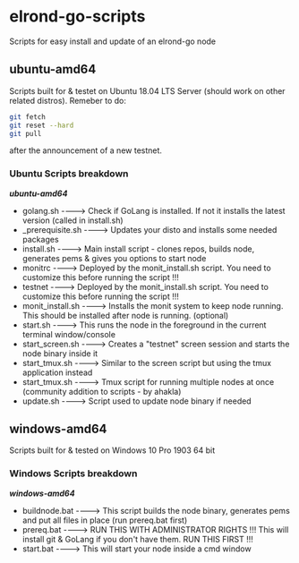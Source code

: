 # elrond-go-scripts #

Scripts for easy install and update of an elrond-go node

## ubuntu-amd64 ##

Scripts built for & testet on Ubuntu 18.04 LTS Server (should work on other related distros).
Remeber to do:

```bash
git fetch
git reset --hard
git pull
```

after the announcement of a new testnet.

### Ubuntu Scripts breakdown ###

***ubuntu-amd64***

* golang.sh        ----> Check if GoLang is installed. If not it installs the latest version (called in install.sh)
* _prerequisite.sh ----> Updates your disto and installs some needed packages
* install.sh       ----> Main install script - clones repos, builds node, generates pems & gives you options to start node
* monitrc          ----> Deployed by the monit_install.sh script. You need to customize this before running the script !!!
* testnet          ----> Deployed by the monit_install.sh script. You need to customize this before running the script !!!
* monit_install.sh ----> Installs the monit system to keep node running. This should be installed after node is running. (optional)
* start.sh         ----> This runs the node in the foreground in the current terminal window/console
* start_screen.sh  ----> Creates a "testnet" screen session and starts the node binary inside it
* start_tmux.sh    ----> Similar to the screen script but using the tmux application instead
* start_tmux.sh    ----> Tmux script for running multiple nodes at once (community addition to scripts - by ahakla)
* update.sh        ----> Script used to update node binary if needed

## windows-amd64 ##

Scripts built for & tested on Windows 10 Pro 1903 64 bit

### Windows Scripts breakdown ###

***windows-amd64***

* buildnode.bat    ----> This script builds the node binary, generates pems and put all files in place (run prereq.bat first)
* prereq.bat       ----> RUN THIS WITH ADMINISTRATOR RIGHTS !!! This will install git & GoLang if you don't have them. RUN THIS FIRST !!!
* start.bat        ----> This will start your node inside a cmd window
